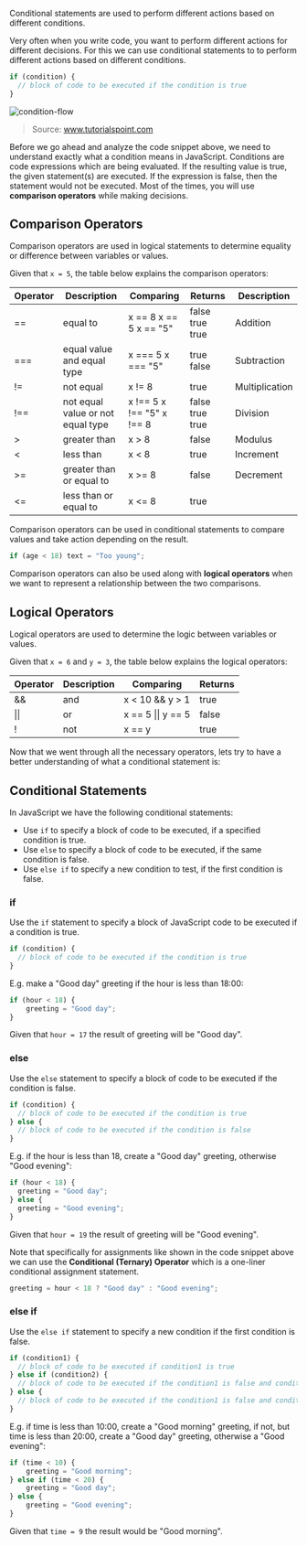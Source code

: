 Conditional statements are used to perform different actions based on different conditions.

Very often when you write code, you want to perform different actions for different decisions. For this we can use conditional statements to to perform different actions based on different conditions.

```js
if (condition) {
  // block of code to be executed if the condition is true
}
```

![condition-flow](https://cloud.githubusercontent.com/assets/7648874/23193400/00eace7a-f890-11e6-8ec9-08c8a40946d4.png)

> Source: www.tutorialspoint.com

Before we go ahead and analyze the code snippet above, we need to understand exactly what a condition means in JavaScript. Conditions are code expressions which are being evaluated. If the resulting value is true, the given statement(s) are executed. If the expression is false, then the statement would not be executed. Most of the times, you will use **comparison operators** while making decisions.

## Comparison Operators

Comparison operators are used in logical statements to determine equality or difference between variables or values.

Given that `x = 5`, the table below explains the comparison operators:

| **Operator** | **Description**                   | **Comparing**             | **Returns**     | **Description** |
|--------------|-----------------------------------|---------------------------|-----------------|-----------------|
| ==           | equal to                          | x == 8 x == 5 x == "5"    | false true true | Addition        |
| ===          | equal value and equal type        | x === 5 x === "5"         | true false      | Subtraction     |
| !=           | not equal                         | x != 8                    | true            | Multiplication  |
| !==          | not equal value or not equal type | x !== 5 x !== "5" x !== 8 | false true true | Division        |
| >            | greater than                      | x > 8                     | false           | Modulus         |
| <            | less than                         | x < 8                     | true            | Increment       |
| >=           | greater than or equal to          | x >= 8                    | false           | Decrement       |
| <=           | less than or equal to             | x <= 8                    | true            |                 |

Comparison operators can be used in conditional statements to compare values and take action depending on the result.

```js
if (age < 18) text = "Too young";
```

Comparison operators can also be used along with **logical operators** when we want to represent a relationship between the two comparisons.

## Logical Operators

Logical operators are used to determine the logic between variables or values.

Given that `x = 6` and `y = 3`, the table below explains the logical operators:

| **Operator** | **Description** | **Comparing**      | **Returns** |
|--------------|-----------------|--------------------|-------------|
| &&           | and             | x < 10 && y > 1    | true        |
| \|\|         | or              | x == 5 \|\| y == 5 | false       |
| !            | not             | x == y             | true        |

Now that we went through all the necessary operators, lets try to have a better understanding of what a conditional statement is:

## Conditional Statements

In JavaScript we have the following conditional statements:

- Use `if` to specify a block of code to be executed, if a specified condition is true.
- Use `else` to specify a block of code to be executed, if the same condition is false.
- Use `else if` to specify a new condition to test, if the first condition is false.

### if

Use the `if` statement to specify a block of JavaScript code to be executed if a condition is true.

```js
if (condition) {
  // block of code to be executed if the condition is true
}
```

E.g. make a "Good day" greeting if the hour is less than 18:00:

```js
if (hour < 18) {
    greeting = "Good day";
}
```

Given that `hour = 17` the result of greeting will be "Good day".

### else

Use the `else` statement to specify a block of code to be executed if the condition is false.

```js
if (condition) {
  // block of code to be executed if the condition is true
} else {
  // block of code to be executed if the condition is false
}
```

E.g. if the hour is less than 18, create a "Good day" greeting, otherwise "Good evening":

```js
if (hour < 18) {
  greeting = "Good day";
} else {
  greeting = "Good evening";
}
```

Given that `hour = 19` the result of greeting will be "Good evening".

Note that specifically for assignments like shown in the code snippet above we can use the **Conditional (Ternary) Operator** which is a one-liner conditional assignment statement.

```js
greeting = hour < 18 ? "Good day" : "Good evening";
```

### else if

Use the `else if` statement to specify a new condition if the first condition is false.

```js
if (condition1) {
  // block of code to be executed if condition1 is true
} else if (condition2) {
  // block of code to be executed if the condition1 is false and condition2 is true
} else {
  // block of code to be executed if the condition1 is false and condition2 is false
}
```

E.g. if time is less than 10:00, create a "Good morning" greeting, if not, but time is less than 20:00, create a "Good day" greeting, otherwise a "Good evening":

```js
if (time < 10) {
    greeting = "Good morning";
} else if (time < 20) {
    greeting = "Good day";
} else {
    greeting = "Good evening";
}
```

Given that `time = 9` the result would be "Good morning".
